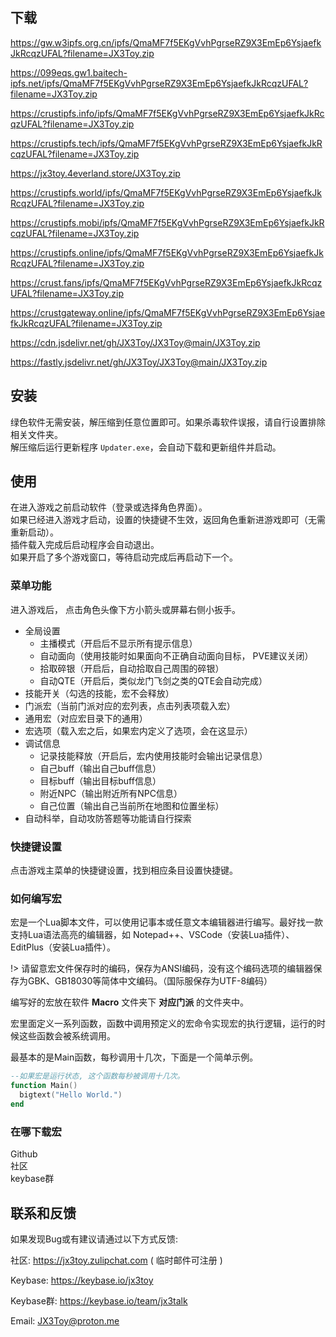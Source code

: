 ## 下载

<https://gw.w3ipfs.org.cn/ipfs/QmaMF7f5EKgVvhPgrseRZ9X3EmEp6YsjaefkJkRcqzUFAL?filename=JX3Toy.zip>

<https://099eqs.gw1.baitech-ipfs.net/ipfs/QmaMF7f5EKgVvhPgrseRZ9X3EmEp6YsjaefkJkRcqzUFAL?filename=JX3Toy.zip>

<https://crustipfs.info/ipfs/QmaMF7f5EKgVvhPgrseRZ9X3EmEp6YsjaefkJkRcqzUFAL?filename=JX3Toy.zip>

<https://crustipfs.tech/ipfs/QmaMF7f5EKgVvhPgrseRZ9X3EmEp6YsjaefkJkRcqzUFAL?filename=JX3Toy.zip>

<https://jx3toy.4everland.store/JX3Toy.zip>

<https://crustipfs.world/ipfs/QmaMF7f5EKgVvhPgrseRZ9X3EmEp6YsjaefkJkRcqzUFAL?filename=JX3Toy.zip>

<https://crustipfs.mobi/ipfs/QmaMF7f5EKgVvhPgrseRZ9X3EmEp6YsjaefkJkRcqzUFAL?filename=JX3Toy.zip>

<https://crustipfs.online/ipfs/QmaMF7f5EKgVvhPgrseRZ9X3EmEp6YsjaefkJkRcqzUFAL?filename=JX3Toy.zip>

<https://crust.fans/ipfs/QmaMF7f5EKgVvhPgrseRZ9X3EmEp6YsjaefkJkRcqzUFAL?filename=JX3Toy.zip>

<https://crustgateway.online/ipfs/QmaMF7f5EKgVvhPgrseRZ9X3EmEp6YsjaefkJkRcqzUFAL?filename=JX3Toy.zip>

<https://cdn.jsdelivr.net/gh/JX3Toy/JX3Toy@main/JX3Toy.zip>

<https://fastly.jsdelivr.net/gh/JX3Toy/JX3Toy@main/JX3Toy.zip>

## 安装
绿色软件无需安装，解压缩到任意位置即可。如果杀毒软件误报，请自行设置排除相关文件夹。  
解压缩后运行更新程序 `Updater.exe`，会自动下载和更新组件并启动。

## 使用
在进入游戏之前启动软件（登录或选择角色界面）。  
如果已经进入游戏才启动，设置的快捷键不生效，返回角色重新进游戏即可（无需重新启动）。  
插件载入完成后启动程序会自动退出。  
如果开启了多个游戏窗口，等待启动完成后再启动下一个。  

### 菜单功能
进入游戏后， 点击角色头像下方小箭头或屏幕右侧小扳手。

- 全局设置
  - 主播模式（开启后不显示所有提示信息）
  - 自动面向（使用技能时如果面向不正确自动面向目标， PVE建议关闭）
  - 拾取碎银（开启后，自动拾取自己周围的碎银）
  - 自动QTE（开启后，类似龙门飞剑之类的QTE会自动完成）
- 技能开关（勾选的技能，宏不会释放）
- 门派宏（当前门派对应的宏列表，点击列表项载入宏）
- 通用宏（对应宏目录下的通用）
- 宏选项（载入宏之后，如果宏内定义了选项，会在这显示）
- 调试信息
  - 记录技能释放（开启后，宏内使用技能时会输出记录信息）
  - 自己buff（输出自己buff信息）
  - 目标buff（输出目标buff信息）
  - 附近NPC（输出附近所有NPC信息）
  - 自己位置（输出自己当前所在地图和位置坐标）
- 自动科举，自动攻防答题等功能请自行探索

### 快捷键设置
点击游戏主菜单的快捷键设置，找到相应条目设置快捷键。

### 如何编写宏
宏是一个Lua脚本文件，可以使用记事本或任意文本编辑器进行编写。最好找一款支持Lua语法高亮的编辑器，如 Notepad++、VSCode（安装Lua插件）、EditPlus（安装Lua插件）。

!> 请留意宏文件保存时的编码，保存为ANSI编码，没有这个编码选项的编辑器保存为GBK、GB18030等简体中文编码。（国际服保存为UTF-8编码）

编写好的宏放在软件 **Macro** 文件夹下 **对应门派** 的文件夹中。

宏里面定义一系列函数，函数中调用预定义的宏命令实现宏的执行逻辑，运行的时候这些函数会被系统调用。

最基本的是Main函数，每秒调用十几次，下面是一个简单示例。
```lua
--如果宏是运行状态, 这个函数每秒被调用十几次。
function Main()
  bigtext("Hello World.")
end
```

### 在哪下载宏
Github  
社区  
keybase群  

## 联系和反馈
如果发现Bug或有建议请通过以下方式反馈:

社区: <https://jx3toy.zulipchat.com> ( 临时邮件可注册 )

Keybase: <https://keybase.io/jx3toy>

Keybase群: <https://keybase.io/team/jx3talk>

Email: <JX3Toy@proton.me>
